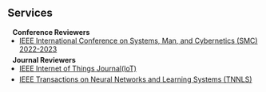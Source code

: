 ## Services

<h4 style="margin:0 10px 0;">Conference Reviewers</h4>

<ul style="margin:0 0 5px;">
  <li><a href="https://www.ieeesmc.org/"><autocolor>IEEE International Conference on Systems, Man, and Cybernetics (SMC) 2022-2023</autocolor></a></li>
</ul>

<h4 style="margin:0 10px 0;">Journal Reviewers</h4>

<ul style="margin:0 0 5px;">
  <li><a href="https://ieee-iotj.org/"><autocolor>IEEE Internet of Things Journal(IoT)</autocolor></a></li>
</ul>

<ul style="margin:0 0 5px;">
  <li><a href="https://ieee-iotj.org/"><autocolor>IEEE Transactions on Neural Networks and Learning Systems (TNNLS)</autocolor></a></li>
</ul>